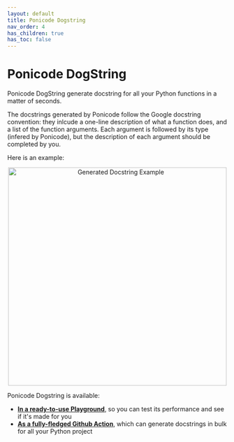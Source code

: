 ```yaml
---
layout: default
title: Ponicode Dogstring
nav_order: 4
has_children: true
has_toc: false
---
```


# Ponicode DogString

Ponicode DogString generate docstring for all your Python functions in a matter of seconds.

The docstrings generated by Ponicode follow the Google docstring convention: they inlcude a one-line description of what a function does, and a list of the function arguments. Each argument is followed by its type (infered by Ponicode), but the description of each argument should be completed by you.

Here is an example:

<p align="center">
    <img src="/docs/dogstring/images/dogstring_action_1.png" alt="Generated Docstring Example" width="500"/>
</p>

Ponicode Dogstring is available:

* [**In a ready-to-use Playground**](/docs/dogstring/playground), so you can test its performance and see if it's made for you
* [**As a fully-fledged Github Action**](/docs/dogstring/github-action), which can generate docstrings in bulk for all your Python project